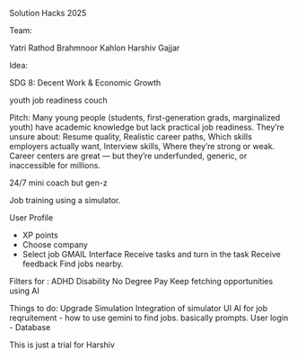 Solution Hacks 2025

Team:

Yatri Rathod Brahmnoor Kahlon Harshiv Gajjar

Idea:

SDG 8: Decent Work & Economic Growth

youth job readiness couch

Pitch: Many young people (students, first-generation grads, marginalized youth) have academic knowledge but lack practical job readiness. They’re unsure about: Resume quality, Realistic career paths, Which skills employers actually want, Interview skills, Where they’re strong or weak. Career centers are great — but they’re underfunded, generic, or inaccessible for millions.

24/7 mini coach but gen-z

Job training using a simulator.

User Profile

- XP points
- Choose company
- Select job
  GMAIL Interface
  Receive tasks and turn in the task
  Receive feedback
  Find jobs nearby.

Filters for :
ADHD
Disability
No Degree
Pay
Keep fetching opportunities using AI


Things to do:
Upgrade Simulation
Integration of simulator
UI
AI for job reqruitement - how to use gemini to find jobs. basically prompts. 
User login - Database

This is just a trial for Harshiv
